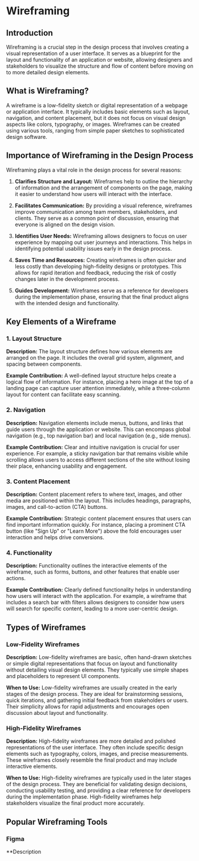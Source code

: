 # Wireframing

## Introduction
Wireframing is a crucial step in the design process that involves creating a visual representation of a user interface. It serves as a blueprint for the layout and functionality of an application or website, allowing designers and stakeholders to visualize the structure and flow of content before moving on to more detailed design elements.

## What is Wireframing?
A wireframe is a low-fidelity sketch or digital representation of a webpage or application interface. It typically includes basic elements such as layout, navigation, and content placement, but it does not focus on visual design aspects like colors, typography, or images. Wireframes can be created using various tools, ranging from simple paper sketches to sophisticated design software.

## Importance of Wireframing in the Design Process
Wireframing plays a vital role in the design process for several reasons:

1. **Clarifies Structure and Layout:** Wireframes help to outline the hierarchy of information and the arrangement of components on the page, making it easier to understand how users will interact with the interface.

2. **Facilitates Communication:** By providing a visual reference, wireframes improve communication among team members, stakeholders, and clients. They serve as a common point of discussion, ensuring that everyone is aligned on the design vision.

3. **Identifies User Needs:** Wireframing allows designers to focus on user experience by mapping out user journeys and interactions. This helps in identifying potential usability issues early in the design process.

4. **Saves Time and Resources:** Creating wireframes is often quicker and less costly than developing high-fidelity designs or prototypes. This allows for rapid iteration and feedback, reducing the risk of costly changes later in the development process.

5. **Guides Development:** Wireframes serve as a reference for developers during the implementation phase, ensuring that the final product aligns with the intended design and functionality.

## Key Elements of a Wireframe

### 1. Layout Structure
**Description:** The layout structure defines how various elements are arranged on the page. It includes the overall grid system, alignment, and spacing between components.

**Example Contribution:** A well-defined layout structure helps create a logical flow of information. For instance, placing a hero image at the top of a landing page can capture user attention immediately, while a three-column layout for content can facilitate easy scanning.

### 2. Navigation
**Description:** Navigation elements include menus, buttons, and links that guide users through the application or website. This can encompass global navigation (e.g., top navigation bar) and local navigation (e.g., side menus).

**Example Contribution:** Clear and intuitive navigation is crucial for user experience. For example, a sticky navigation bar that remains visible while scrolling allows users to access different sections of the site without losing their place, enhancing usability and engagement.

### 3. Content Placement
**Description:** Content placement refers to where text, images, and other media are positioned within the layout. This includes headings, paragraphs, images, and call-to-action (CTA) buttons.

**Example Contribution:** Strategic content placement ensures that users can find important information quickly. For instance, placing a prominent CTA button (like "Sign Up" or "Learn More") above the fold encourages user interaction and helps drive conversions.

### 4. Functionality
**Description:** Functionality outlines the interactive elements of the wireframe, such as forms, buttons, and other features that enable user actions.

**Example Contribution:** Clearly defined functionality helps in understanding how users will interact with the application. For example, a wireframe that includes a search bar with filters allows designers to consider how users will search for specific content, leading to a more user-centric design.

## Types of Wireframes

### Low-Fidelity Wireframes
**Description:** Low-fidelity wireframes are basic, often hand-drawn sketches or simple digital representations that focus on layout and functionality without detailing visual design elements. They typically use simple shapes and placeholders to represent UI components.

**When to Use:** Low-fidelity wireframes are usually created in the early stages of the design process. They are ideal for brainstorming sessions, quick iterations, and gathering initial feedback from stakeholders or users. Their simplicity allows for rapid adjustments and encourages open discussion about layout and functionality.

### High-Fidelity Wireframes
**Description:** High-fidelity wireframes are more detailed and polished representations of the user interface. They often include specific design elements such as typography, colors, images, and precise measurements. These wireframes closely resemble the final product and may include interactive elements.

**When to Use:** High-fidelity wireframes are typically used in the later stages of the design process. They are beneficial for validating design decisions, conducting usability testing, and providing a clear reference for developers during the implementation phase. High-fidelity wireframes help stakeholders visualize the final product more accurately.

## Popular Wireframing Tools

### Figma
**Description
